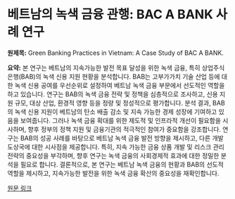 # 베트남의 녹색 금융 관행: BAC A BANK 사례 연구

**원제목:** Green Banking Practices in Vietnam: A Case Study of BAC A BANK.

**요약:** 본 연구는 베트남의 지속가능한 발전 목표 달성을 위한 녹색 금융, 특히 상업주식은행(BAB)의 녹색 신용 지원 현황을 분석합니다. BAB는 고부가가치 기술 산업 등에 대한 녹색 신용 공여를 우선순위로 설정하여 베트남 녹색 금융 부문에서 선도적인 역할을 하고 있습니다. 연구는 BAB의 녹색 금융 전략 및 정책을 심층적으로 조사하고,  신용 지원 규모, 대상 산업, 환경적 영향 등을 정량 및 정성적으로 평가합니다.  분석 결과, BAB의 녹색 신용 지원이 베트남의 탄소 배출 감소 및 지속 가능한 경제 성장에 기여하고 있음을 보여줍니다.  그러나  녹색 금융 확대를 위한 제도적 및 인프라적 개선이 필요함을 시사하며,  향후 정부의 정책 지원 및 금융기관의 적극적인 참여가 중요함을 강조합니다.  연구는  BAB의 성공 사례를 바탕으로 베트남 녹색 금융 발전 방향을 제시하고, 다른 개발도상국에 대한 시사점을 제공합니다.  특히,  지속 가능한 금융 상품 개발 및  리스크 관리 전략의 중요성을 부각하며,  향후 연구는 녹색 금융의 사회경제적 효과에 대한 정밀한 분석을 필요로 합니다.  결론적으로, 본 연구는 베트남 녹색 금융의 현황과  BAB의 선도적 역할을 제시하고,  지속가능한 발전을 위한 녹색 금융 확산의 중요성을 재확인합니다.

[원문 링크](https://search.ebscohost.com/login.aspx?direct=true&profile=ehost&scope=site&authtype=crawler&jrnl=17437601&AN=186103124&h=5JSQ7iV1Iob%2FPEdngT0Di5ltYQ9UygyRvGNjOGcjethD6q1khCyQ%2Fz8MClnQHQcRLFA0Sj%2FJLnnX4kcSzQP51A%3D%3D&crl=c)
